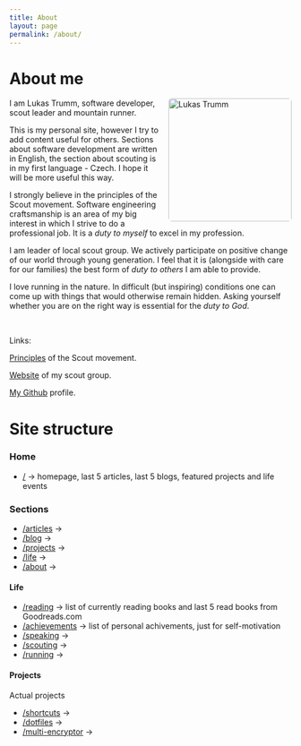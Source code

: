 ```yaml
---
title: About
layout: page
permalink: /about/
---
```


# About me

<img src="/images/lt.jpg"
  width="220"
  height="220"
  alt="Lukas Trumm"
  style="border-radius: 6px; float: right; margin: 0px 0px 10px 15px;">

I am Lukas Trumm, software developer, scout leader and mountain runner.

This is my personal site, however I try to add content useful for others. Sections about software development are written in English, the section about scouting is in my first language - Czech. I hope it will be more useful this way.

I strongly believe in the principles of the Scout movement. Software engineering craftsmanship is an area of my big interest in which I strive to do a professional job. It is a _duty to myself_ to excel in my profession.

I am leader of local scout group. We actively participate on positive change of our world through young generation. I feel that it is (alongside with care for our families) the best form of _duty to others_ I am able to provide.

I love running in the nature. In difficult (but inspiring) conditions one can come up with things that would otherwise remain hidden. Asking yourself whether you are on the right way is essential for the _duty to God_.

<br>

Links:

[Principles](https://www.scout.org/promiseandlaw) of the Scout movement.

[Website](http://www.ctyriadvacitka.wz.cz) of my scout group.

[My Github](https://github.com/lttr/) profile.



# Site structure

### Home

- [/](/) → homepage, last 5 articles, last 5 blogs, featured projects and life events

### Sections

- [/articles](/articles) →
- [/blog](/blog) →
- [/projects](/projects) →
- [/life](/life) →
- [/about](/about) →

#### Life

- [/reading](/reading) → list of currently reading books and last 5 read books from Goodreads.com
- [/achievements](/achievements) → list of personal achivements, just for self-motivation
- [/speaking](/speaking) →
- [/scouting](/scouting) →
- [/running](/running) →


#### Projects

Actual projects

- [/shortcuts](/shortcuts) →
- [/dotfiles](/dotfiles) →
- [/multi-encryptor](/multi-encryptor) →
